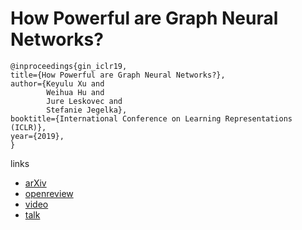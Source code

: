 # How Powerful are Graph Neural Networks?

```
@inproceedings{gin_iclr19,    
title={How Powerful are Graph Neural Networks?},    
author={Keyulu Xu and
        Weihua Hu and
        Jure Leskovec and
        Stefanie Jegelka},    
booktitle={International Conference on Learning Representations (ICLR)},    
year={2019},    
}
```

links
- [arXiv](https://arxiv.org/abs/1810.00826)
- [openreview](https://openreview.net/forum?id=ryGs6iA5Km)
- [video](https://www.youtube.com/watch?v=USfNJNePDKQ)
- [talk](https://slideslive.com/38923505/invited-talk-set-representations-in-graph-neural-networks-and-reasoning)
